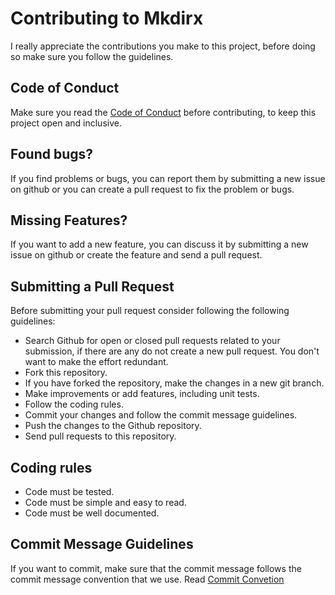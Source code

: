 # Contributing to Mkdirx
I really appreciate the contributions you make to this project, before doing so make sure you follow the guidelines.

## Code of Conduct
Make sure you read the [Code of Conduct](./CODE_OF_CONDUCT.md) before contributing, to keep this project open and inclusive.

## Found bugs?
If you find problems or bugs, you can report them by submitting a new issue on github or you can create a pull request to fix the problem or bugs.

## Missing Features?
If you want to add a new feature, you can discuss it by submitting a new issue on github or create the feature and send a pull request.

## Submitting a Pull Request
Before submitting your pull request consider following the following guidelines:
- Search Github for open or closed pull requests related to your submission, if there are any do not create a new pull request. You don't want to make the effort redundant.
- Fork this repository.
- If you have forked the repository, make the changes in a new git branch.
- Make improvements or add features, including unit tests.
- Follow the coding rules.
- Commit your changes and follow the commit message guidelines.
- Push the changes to the Github repository.
- Send pull requests to this repository.


## Coding rules
- Code must be tested.
- Code must be simple and easy to read.
- Code must be well documented.

## Commit Message Guidelines
If you want to commit, make sure that the commit message follows the commit message convention that we use. Read [Commit Convetion](./COMMIT_CONVENTION.md)
